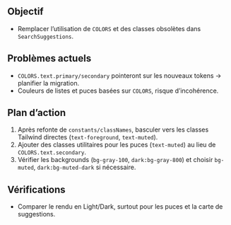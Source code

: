## Objectif
- Remplacer l’utilisation de `COLORS` et des classes obsolètes dans `SearchSuggestions`.

## Problèmes actuels
- `COLORS.text.primary/secondary` pointeront sur les nouveaux tokens → planifier la migration.
- Couleurs de listes et puces basées sur `COLORS`, risque d’incohérence.

## Plan d’action
1. Après refonte de `constants/classNames`, basculer vers les classes Tailwind directes (`text-foreground`, `text-muted`).
2. Ajouter des classes utilitaires pour les puces (`text-muted`) au lieu de `COLORS.text.secondary`.
3. Vérifier les backgrounds (`bg-gray-100`, `dark:bg-gray-800`) et choisir `bg-muted`, `dark:bg-muted-dark` si nécessaire.

## Vérifications
- Comparer le rendu en Light/Dark, surtout pour les puces et la carte de suggestions.
